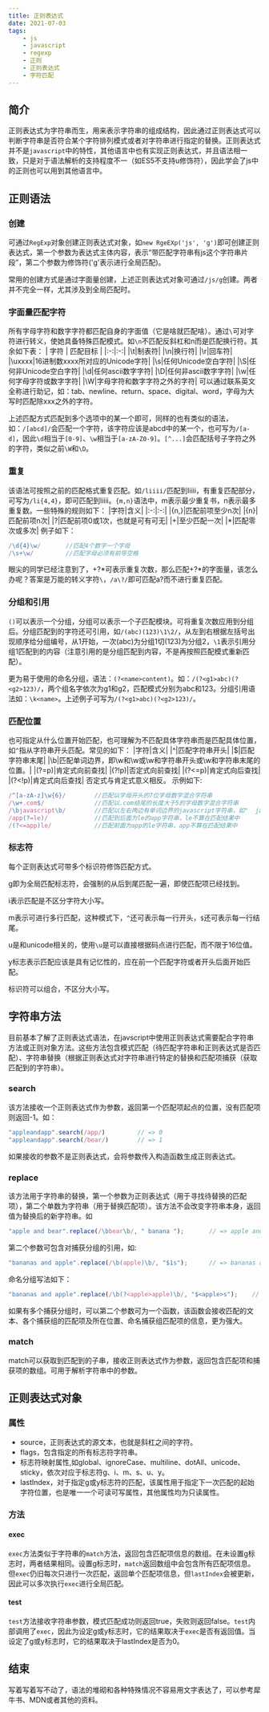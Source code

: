 ```yaml
---
title: 正则表达式
date: 2021-07-03
tags: 
    - js
    - javascript
    - regexp
    - 正则
    - 正则表达式
    - 字符匹配
---
```

## 简介
正则表达式为字符串而生，用来表示字符串的组成结构，因此通过正则表达式可以判断字符串是否符合某个字符排列模式或者对字符串进行指定的替换。正则表达式并不是`javascript`中的特性，其他语言中也有实现正则表达式，并且语法相一致，只是对于语法解析的支持程度不一（如ES5不支持u修饰符），因此学会了js中的正则也可以用到其他语言中。
## 正则语法
### 创建
可通过`RegExp`对象创建正则表达式对象，如`new RgeEXp('js', 'g')`即可创建正则表达式，第一个参数为表达式主体内容，表示“带匹配字符串有js这个字符串片段”，第二个参数为修饰符('g'表示进行全局匹配)。

常用的创建方式是通过字面量创建，上述正则表达式对象可通过`/js/g`创建。两者并不完全一样，尤其涉及到全局匹配时。
### 字面量匹配字符
所有字母字符和数字字符都匹配自身的字面值（它是啥就匹配啥）。通过`\`可对字符进行转义，使她具备特殊匹配模式。如`\n`不匹配反斜杠和n而是匹配换行符。其余如下表：
|      字符     |       匹配目标        |
|:-:|:-:|
|\t|制表符|
|\n|换行符|
|\r|回车符|
|\uxxxx|16进制数xxxx所对应的Unicode字符|
|\s|任何Unicode空白字符|
|\S|任何非Unicode空白字符|
|\d|任何ascii数字字符|
|\D|任何非ascii数字字符|
|\w|任何字母字符或数字字符|
|\W|字母字符和数字字符之外的字符|
可以通过联系英文全称进行助记，如：tab、newline、return、space、digital、word，字母为大写时匹配除xxx之外的字符。

上述匹配方式匹配到多个选项中的某一个即可，同样的也有类似的语法，如：`/[abcd]/`会匹配一个字符，该字符应该是abcd中的某一个，也可写为`/[a-d]`，因此`\d`相当于`[0-9]`、`\w`相当于`[a-zA-Z0-9]`。`[^...]`会匹配括号子字符之外的字符，类似之前`\W`和`\D`。
### 重复
该语法可按照之前的匹配格式重复匹配。如`/liiii/`匹配到liiii，有重复匹配部分，可写为`/li{4,4}`，即可匹配到liiii。`{m,n}`语法中，m表示最少重复书，n表示最多重复数。一些特殊的规则如下：
|字符|含义|
|:-:|:-:|
|{n,}|匹配前项至少n次|
|{n}|匹配前项n次|
|?|匹配前项0或1次，也就是可有可无|
|+|至少匹配一次|
|*|匹配零次或多次|
例子如下：
``` javascript
/\d{4}\w/       //匹配4个数字一个字母
/\s+\w/         //匹配字母必须有前导空格
```
眼尖的同学已经注意到了，+?\*可表示重复次数，那么匹配+?\*的字面量，该怎么办呢？答案是万能的转义字符`\`，`/a\?/`即可匹配a?而不进行重复匹配。
### 分组和引用
`()`可以表示一个分组，分组可以表示一个子匹配模块。可将重复次数应用到分组后。分组匹配到的字符还可引用，如`/(abc)(123)\1\2/`，从左到右根据左括号出现顺序给分组编号，从1开始，一次(abc)为分组1切(123)为分组2，`\1`表示引用分组1匹配到的内容（注意引用的是分组匹配到内容，不是再按照匹配模式重新匹配）。

更为易于使用的命名分组，语法：`(?<name>content)`。如：`/(?<g1>abc)(?<g2>123)/`，两个组名字依次为g1和g2，匹配模式分别为abc和123。分组引用语法如：`\k<name>`。上述例子可写为`/(?<g1>abc)(?<g2>123)/`。
### 匹配位置
也可指定从什么位置开始匹配，也可理解为不匹配具体字符串而是匹配具体位置，如`^`指从字符串开头匹配。常见的如下：
|字符|含义|
|^|匹配字符串开头|
|$|匹配字符串末尾|
|\b|匹配单词边界，即\w和\w或\w和字符串开头或\w和字符串末尾的位置。|
|(?=p)|肯定式向前查找|
|(?!p)|否定式向前查找|
|(?<=p)|肯定式向后查找|
|(?<!p)|肯定式向后查找|
否定式与肯定式意义相反。
示例如下:
``` javascript
/^[a-zA-z]\w{6}/        //匹配以字母开头的7位字母数字混合字符串
/\w+.com$/              //匹配以.com结尾的长度大于5的字母数字混合字符串
/\bjavascript\b/        //匹配以左右两边有单词边界的javascript字符串，如"  javascript "
/app(?=le)/             //匹配到后面为le的app字符串，le不算在匹配结果中
/(?<=app)le/            //匹配前面为app的le字符串，app不算在匹配结果中
```
### 标志符
每个正则表达式可带多个标识符修饰匹配方式。

g即为全局匹配标志符，会强制的从后到尾匹配一遍，即使匹配项已经找到。

i表示匹配是不区分字符大小写。

m表示可进行多行匹配，这种模式下，`^`还可表示每一行开头，`$`还可表示每一行结尾。

u是和unicode相关的，使用`\u`是可以直接根据码点进行匹配，而不限于16位值。

y标志表示匹配应该是具有记忆性的，应在前一个匹配字符或者开头后面开始匹配。

标识符可以组合，不区分大小写。
## 字符串方法
目前基本了解了正则表达式语法，在javscript中使用正则表达式需要配合字符串方法或正则对象方法。这些方法包含模式匹配（待匹配字符串和正则表达式是否匹配）、字符串替换（根据正则表达式对字符串进行特定的替换和匹配项捕获（获取匹配到的字符串）。
### search 
该方法接收一个正则表达式作为参数，返回第一个匹配项起点的位置，没有匹配项则返回-1。如：
``` javascript
"appleandapp".search(/app/)         // => 0
"appleandapp".search(/bear/)        // => 1
```
如果接收的参数不是正则表达式，会将参数传入构造函数生成正则表达式。
### replace
该方法用于字符串的替换，第一个参数为正则表达式（用于寻找待替换的匹配项），第二个单数为字符串（用于替换匹配项）。该方法不会改变字符串本身，返回值为替换后的新字符串。如
``` javascript
"apple and bear".replace(/\bbear\b/, " banana ");       // => apple and banana
```
第二个参数可包含对捕获分组的引用，如:
``` javascript
"bananas and apple".replace(/\b(apple)\b/, "$1s");      // => bananas and appple
```
命名分组写法如下：
``` javascript
"bananas and apple".replace(/\b(?<apple>apple)\b/, "$<apple>s");    // => bananas and apples
```
如果有多个捕获分组时，可以第二个参数可为一个函数，该函数会接收匹配的文本、各个捕获组的匹配项及所在位置、命名捕获组匹配项的信息，更为强大。
### match
match可以获取到匹配到的子串，接收正则表达式作为参数，返回包含匹配项和捕获项的数组。可用于解析字符串中的参数。
## 正则表达式对象 
### 属性
- source，正则表达式的源文本，也就是斜杠之间的字符。
- flags，包含指定的所有标志符字符串。
- 标志符映射属性,如global、ignoreCase、multiline、dotAll、unicode、sticky，依次对应于标志符g、i、m、s、u、y。
- lastIndex，对于指定g或y标志符的匹配，该属性用于指定下一次匹配的起始字符位置，也是唯一一个可读可写属性，其他属性均为只读属性。
### 方法
#### exec
`exec`方法类似于字符串的`match`方法，返回包含匹配项信息的数组。在未设置g标志时，两者结果相同。设置g标志时，`match`返回数组中会包含所有匹配项信息。但`exec`仍旧每次只进行一次匹配，返回单个匹配项信息，但`lastIndex`会被更新，因此可以多次执行`exec`进行全局匹配。
#### test
`test`方法接收字符串参数，模式匹配成功则返回true，失败则返回false。`test`内部调用了`exec`，因此为设定g或y标志时，它的结果取决于`exec`是否有返回值。当设定了g或y标志时，它的结果取决于lastIndex是否为0。
## 结束
写着写着写不动了，语法的堆砌和各种特殊情况不容易用文字表达了，可以参考犀牛书、MDN或者其他的资料。


